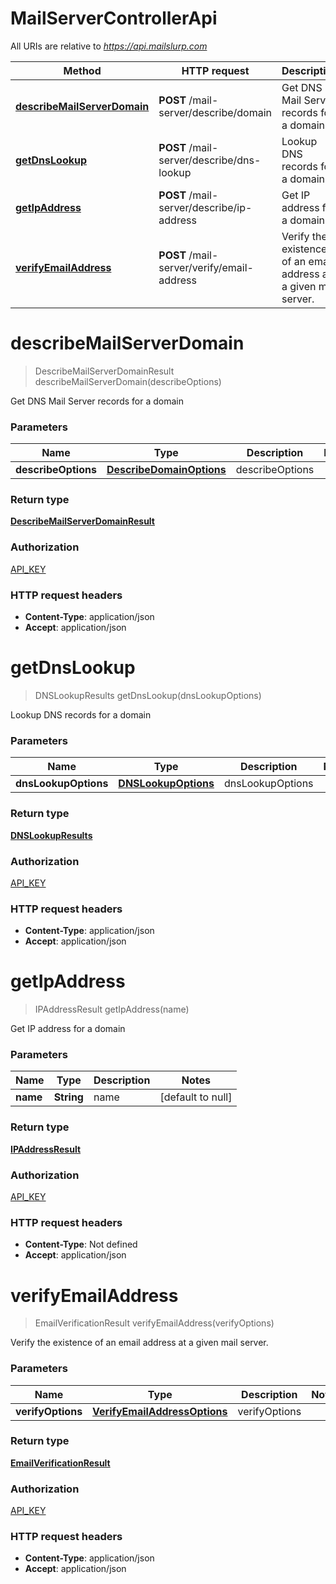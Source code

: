 # MailServerControllerApi

All URIs are relative to *https://api.mailslurp.com*

Method | HTTP request | Description
------------- | ------------- | -------------
[**describeMailServerDomain**](MailServerControllerApi#describeMailServerDomain) | **POST** /mail-server/describe/domain | Get DNS Mail Server records for a domain
[**getDnsLookup**](MailServerControllerApi#getDnsLookup) | **POST** /mail-server/describe/dns-lookup | Lookup DNS records for a domain
[**getIpAddress**](MailServerControllerApi#getIpAddress) | **POST** /mail-server/describe/ip-address | Get IP address for a domain
[**verifyEmailAddress**](MailServerControllerApi#verifyEmailAddress) | **POST** /mail-server/verify/email-address | Verify the existence of an email address at a given mail server.


<a name="describeMailServerDomain"></a>
# **describeMailServerDomain**
> DescribeMailServerDomainResult describeMailServerDomain(describeOptions)

Get DNS Mail Server records for a domain

### Parameters

Name | Type | Description  | Notes
------------- | ------------- | ------------- | -------------
 **describeOptions** | [**DescribeDomainOptions**](../Models/DescribeDomainOptions)| describeOptions |

### Return type

[**DescribeMailServerDomainResult**](../Models/DescribeMailServerDomainResult)

### Authorization

[API_KEY](../README#API_KEY)

### HTTP request headers

- **Content-Type**: application/json
- **Accept**: application/json

<a name="getDnsLookup"></a>
# **getDnsLookup**
> DNSLookupResults getDnsLookup(dnsLookupOptions)

Lookup DNS records for a domain

### Parameters

Name | Type | Description  | Notes
------------- | ------------- | ------------- | -------------
 **dnsLookupOptions** | [**DNSLookupOptions**](../Models/DNSLookupOptions)| dnsLookupOptions |

### Return type

[**DNSLookupResults**](../Models/DNSLookupResults)

### Authorization

[API_KEY](../README#API_KEY)

### HTTP request headers

- **Content-Type**: application/json
- **Accept**: application/json

<a name="getIpAddress"></a>
# **getIpAddress**
> IPAddressResult getIpAddress(name)

Get IP address for a domain

### Parameters

Name | Type | Description  | Notes
------------- | ------------- | ------------- | -------------
 **name** | **String**| name | [default to null]

### Return type

[**IPAddressResult**](../Models/IPAddressResult)

### Authorization

[API_KEY](../README#API_KEY)

### HTTP request headers

- **Content-Type**: Not defined
- **Accept**: application/json

<a name="verifyEmailAddress"></a>
# **verifyEmailAddress**
> EmailVerificationResult verifyEmailAddress(verifyOptions)

Verify the existence of an email address at a given mail server.

### Parameters

Name | Type | Description  | Notes
------------- | ------------- | ------------- | -------------
 **verifyOptions** | [**VerifyEmailAddressOptions**](../Models/VerifyEmailAddressOptions)| verifyOptions |

### Return type

[**EmailVerificationResult**](../Models/EmailVerificationResult)

### Authorization

[API_KEY](../README#API_KEY)

### HTTP request headers

- **Content-Type**: application/json
- **Accept**: application/json


